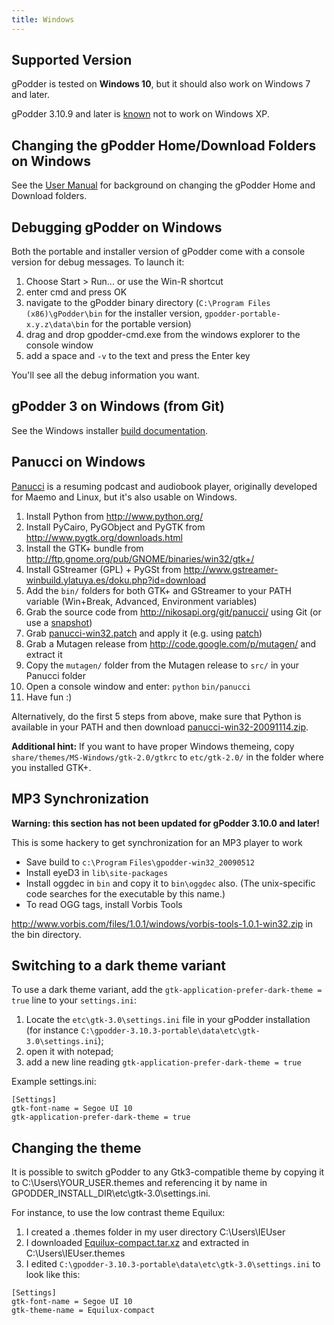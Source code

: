 ```yaml
---
title: Windows
---
```


Supported Version
---------------

gPodder is tested on **Windows 10**, but it should also work on Windows 7 and later.

gPodder 3.10.9 and later is [known](https://www.freelists.org/post/gpodder/gpodder-Digest-V9-17)
not to work on Windows XP.

Changing the gPodder Home/Download Folders on Windows
--------------------------------------
See the [User Manual](user-manual#changing-the-downloads-folder-location-and-the-gpodder-home-folder) for background on changing the gPodder Home and Download folders.


Debugging gPodder on Windows
-------------------------

Both the portable and installer version of gPodder come with a console version for debug messages.
To launch it:

1. Choose Start > Run... or use the Win-R shortcut
2. enter cmd and press OK
3. navigate to the gPodder binary directory
  (`C:\Program Files (x86)\gPodder\bin` for the installer version,
  `gpodder-portable-x.y.z\data\bin` for the portable version)
4. drag and drop gpodder-cmd.exe from the windows explorer to the console window
5. add a space and `-v` to the text and press the Enter key

You'll see all the debug information you want.


gPodder 3 on Windows (from Git)
-------------------------------

See the Windows installer [build documentation](https://github.com/gpodder/gpodder/blob/master/tools/win_installer/README.rst).


Panucci on Windows
------------------

[Panucci](http://panucci.garage.maemo.org/) is a resuming podcast and audiobook player, originally developed for Maemo and Linux, but it's also usable on Windows.

1.  Install Python from <http://www.python.org/>
2.  Install PyCairo, PyGObject and PyGTK from <http://www.pygtk.org/downloads.html>
3.  Install the GTK+ bundle from <http://ftp.gnome.org/pub/GNOME/binaries/win32/gtk+/>
4.  Install GStreamer (GPL) + PyGSt from <http://www.gstreamer-winbuild.ylatuya.es/doku.php?id=download>
5.  Add the `bin/` folders for both GTK+ and GStreamer to your PATH variable (Win+Break, Advanced, Environment variables)
6.  Grab the source code from <http://nikosapi.org/git/panucci/> using Git (or use a [snapshot](http://nikosapi.org/git/panucci/snapshot/master.zip))
7.  Grab [panucci-win32.patch](http://khan.thpinfo.com/~thp/tmp/panucci-win32.patch) and apply it (e.g. using [patch](http://gnuwin32.sourceforge.net/packages/patch.htm))
8.  Grab a Mutagen release from <http://code.google.com/p/mutagen/> and extract it
9.  Copy the `mutagen/` folder from the Mutagen release to `src/` in your Panucci folder
10. Open a console window and enter: `python` `bin/panucci`
11. Have fun :)

Alternatively, do the first 5 steps from above, make sure that Python is available in your PATH and then download [panucci-win32-20091114.zip](http://khan.thpinfo.com/~thp/tmp/panucci-win32-20091114.zip).

**Additional hint:** If you want to have proper Windows themeing, copy `share/themes/MS-Windows/gtk-2.0/gtkrc` to `etc/gtk-2.0/` in the folder where you installed GTK+.


MP3 Synchronization
-------------------

**Warning: this section has not been updated for gPodder 3.10.0 and later!**

This is some hackery to get synchronization for an MP3 player to work

-   Save build to `c:\Program` `Files\gpodder-win32_20090512`
-   Install eyeD3 in `lib\site-packages`
-   Install oggdec in `bin` and copy it to `bin\oggdec` also. (The unix-specific code searches for the executable by this name.)
-   To read OGG tags, install Vorbis Tools

<http://www.vorbis.com/files/1.0.1/windows/vorbis-tools-1.0.1-win32.zip> in the bin directory.


Switching to a dark theme variant
---------------------------------

To use a dark theme variant, add the `gtk-application-prefer-dark-theme = true` line to your `settings.ini`:

 1. Locate the `etc\gtk-3.0\settings.ini` file in your gPodder installation (for instance `C:\gpodder-3.10.3-portable\data\etc\gtk-3.0\settings.ini`);
 2. open it with notepad;
 3. add a new line reading `gtk-application-prefer-dark-theme = true`

Example settings.ini:

```
[Settings]
gtk-font-name = Segoe UI 10
gtk-application-prefer-dark-theme = true
```


Changing the theme
------------------

It is possible to switch gPodder to any Gtk3-compatible theme
by copying it to C:\Users\YOUR_USER\.themes and referencing it by name in GPODDER_INSTALL_DIR\etc\gtk-3.0\settings.ini.

For instance, to use the low contrast theme Equilux:

 1. I created a .themes folder in my user directory C:\Users\IEUser
 2. I downloaded [Equilux-compact.tar.xz](https://www.pling.com/p/1182169/) and extracted in C:\Users\IEUser\.themes
 3. I edited `C:\gpodder-3.10.3-portable\data\etc\gtk-3.0\settings.ini` to look like this:

```
[Settings]
gtk-font-name = Segoe UI 10
gtk-theme-name = Equilux-compact
```
